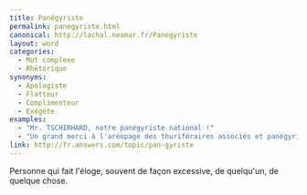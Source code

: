 ```yaml
---
title: Panégyriste
permalink: panegyriste.html
canonical: http://lachal.neamar.fr/Panegyriste
layout: word
categories:
  - Mot complexe
  - Rhétorique
synonyms:
  - Apologiste
  - Flatteur
  - Complimenteur
  - Exégète
examples:
  - "Mr. TSCHIRHARD, notre panégyriste national !"
  - "Un grand merci à l'aréopage des thuriféraires associés et panégyristes associés !!!"
link: http://fr.answers.com/topic/pan-gyriste
---
```


Personne qui fait l'éloge, souvent de façon excessive, de quelqu'un, de quelque chose.

